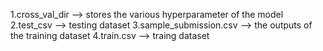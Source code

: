 1.cross_val_dir --> stores the various hyperparameter of the model 
2.test_csv --> testing dataset 
3.sample_submission.csv --> the outputs of the training dataset
4.train.csv --> traing dataset
